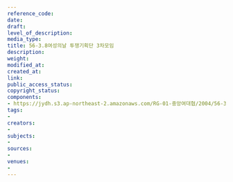 ```yaml
---
reference_code: 
date: 
draft: 
level_of_description: 
media_type: 
title: 56-3.8여성의날 투쟁기획단 3차모임
description: 
weight: 
modified_at: 
created_at: 
link: 
public_access_status: 
copyright_status: 
components:
- https://jydh.s3.ap-northeast-2.amazonaws.com/RG-01-중앙여대협/2004/56-3.8여성의날+투쟁기획단+3차모임.pdf
tags:
- 
creators:
- 
subjects:
- 
sources:
- 
venues:
- 
---
```

